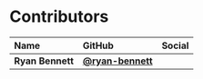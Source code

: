 # Contributors

| Name                 | GitHub                                                 | Social                                                        |
| :------------------- | :----------------------------------------------------- | :------------------------------------------------------------ |
| **Ryan Bennett**     | [**@ryan-bennett**](https://github.com/ryan-bennett)   |                                                               |
